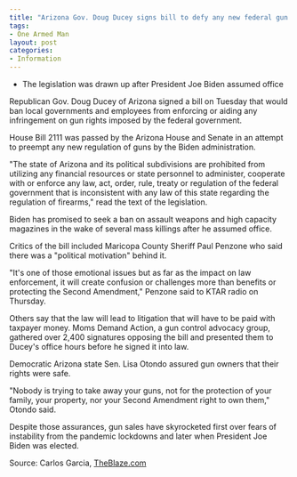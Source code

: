 ```yaml
---
title: "Arizona Gov. Doug Ducey signs bill to defy any new federal gun control laws"
tags:
- One Armed Man
layout: post
categories:
- Information
---
```


- The legislation was drawn up after President Joe Biden assumed office

Republican Gov. Doug Ducey of Arizona signed a bill on Tuesday that would ban local governments and employees from enforcing or aiding any infringement on gun rights imposed by the federal government.

House Bill 2111 was passed by the Arizona House and Senate in an attempt to preempt any new regulation of guns by the Biden administration.

"The state of Arizona and its political subdivisions are prohibited from utilizing any financial resources or state personnel to administer, cooperate with or enforce any law, act, order, rule, treaty or regulation of the federal government that is inconsistent with any law of this state regarding the regulation of firearms," read the text of the legislation.

Biden has promised to seek a ban on assault weapons and high capacity magazines in the wake of several mass killings after he assumed office.

Critics of the bill included Maricopa County Sheriff Paul Penzone who said there was a "political motivation" behind it.

"It's one of those emotional issues but as far as the impact on law enforcement, it will create confusion or challenges more than benefits or protecting the Second Amendment," Penzone said to KTAR radio on Thursday.

Others say that the law will lead to litigation that will have to be paid with taxpayer money. Moms Demand Action, a gun control advocacy group, gathered over 2,400 signatures opposing the bill and presented them to Ducey's office hours before he signed it into law.

Democratic Arizona state Sen. Lisa Otondo assured gun owners that their rights were safe.

"Nobody is trying to take away your guns, not for the protection of your family, your property, nor your Second Amendment right to own them," Otondo said.

Despite those assurances, gun sales have skyrocketed first over fears of instability from the pandemic lockdowns and later when President Joe Biden was elected.

Source: Carlos Garcia, [TheBlaze.com](https://www.theblaze.com/news/ducey-arizona-gun-rights-biden)